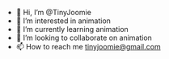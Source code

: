 - 👋 Hi, I’m @TinyJoomie
- 👀 I’m interested in animation
- 🌱 I’m currently learning animation
- 💞️ I’m looking to collaborate on animation
- 📫 How to reach me tinyjoomie@gmail.com

<!---
TinyJoomie/TinyJoomie is a ✨ special ✨ repository because its `README.md` (this file) appears on your GitHub profile.
You can click the Preview link to take a look at your changes.
--->
